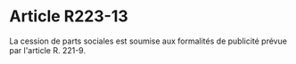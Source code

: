# Article R223-13

La cession de parts sociales est soumise aux formalités de publicité prévue par l'article R. 221-9.